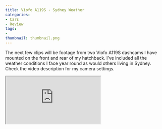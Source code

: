 ```yaml
---
title: Viofo A119S - Sydney Weather
categories:
- Cars
- Review
tags:
- 
thumbnail: thumbnail.png
---
```


The next few clips will be footage from two Viofo A119S dashcams I have mounted on the front and rear of my hatchback. I've included all the weather conditions I face year round as would others living in Sydney. Check the video description for my camera settings.

<!-- more -->

<div class="iframe iframe-16x9"><iframe src="https://www.youtube.com/embed/vXF1ac_rL2Q" allowfullscreen></iframe></div>
